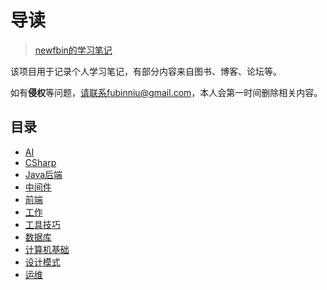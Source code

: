 #  导读

> [newfbin的学习笔记](/study/README)

该项目用于记录个人学习笔记，有部分内容来自图书、博客、论坛等。

如有**侵权**等问题，请联系fubinniu@gmail.com，本人会第一时间删除相关内容。

## 目录

*  [AI](/study/AI/README)
*  [CSharp](/study/CSharp/README)
*  [Java后端](/study/Java后端/README)
*  [中间件](/study/中间件/README)
*  [前端](/study/前端/README)
*  [工作](/study/工作/README)
*  [工具技巧](/study/工具技巧/README)
*  [数据库](/study/数据库/README)
*  [计算机基础](/study/计算机基础/README)
*  [设计模式](/study/设计模式/README)
*  [运维](/study/运维/README)